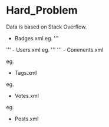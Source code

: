 # Hard_Problem
Data is based on Stack Overflow.

- Badges.xml
eg.
'''
 <row Id="82946" UserId="3718" Name="Teacher" Date="2008-09-15T08:55:03.923" Class="3" TagBased="False" />
'''
- Users.xml
eg.
'''
 <row Id="1" Reputation="46520" CreationDate="2008-07-31T14:22:31.287" DisplayName="Jeff Atwood" LastAccessDate="2019-05-30T10:07:38.563" WebsiteUrl="http://www.codinghorror.com/blog/" Location="El Cerrito, CA" AboutMe="&lt;p&gt;&lt;a href=&quot;http://www.codinghorror.com/blog/archives/001169.html&quot; rel=&quot;nofollow&quot;&gt;Stack Overflow Valued Associate #00001&lt;/a&gt;&lt;/p&gt;&#xA;&#xA;&lt;p&gt;Wondering how our software development process works? &lt;a href=&quot;http://www.youtube.com/watch?v=08xQLGWTSag&quot; rel=&quot;nofollow&quot;&gt;Take a look!&lt;/a&gt;&lt;/p&gt;&#xA;&#xA;&lt;p&gt;Find me &lt;a href=&quot;http://twitter.com/codinghorror&quot; rel=&quot;nofollow&quot;&gt;on twitter&lt;/a&gt;, or &lt;a href=&quot;http://www.codinghorror.com/blog&quot; rel=&quot;nofollow&quot;&gt;read my blog&lt;/a&gt;. Don't say I didn't warn you &lt;em&gt;because I totally did&lt;/em&gt;.&lt;/p&gt;&#xA;&#xA;&lt;p&gt;However, &lt;a href=&quot;http://www.codinghorror.com/blog/2012/02/farewell-stack-exchange.html&quot; rel=&quot;nofollow&quot;&gt;I no longer work at Stack Exchange, Inc&lt;/a&gt;. I'll miss you all. Well, &lt;em&gt;some&lt;/em&gt; of you, anyway. :)&lt;/p&gt;&#xA;" Views="476569" UpVotes="3374" DownVotes="1310" ProfileImageUrl="https://www.gravatar.com/avatar/51d623f33f8b83095db84ff35e15dbe8?s=128&amp;amp;d=identicon&amp;amp;r=PG" AccountId="1" />
'''
- Comments.xml

eg. <row Id="2" PostId="35314" Score="8" Text="Yeah, I didn't believe it until I created a console app - but good lord!  Why would they give you the rope to hang yourself!  I hated that about VB.NET - the OrElse and AndAlso keywords!" CreationDate="2008-09-06T08:09:52.330" UserId="3" />

- Tags.xml

eg. <row Id="1" TagName=".net" Count="283778" ExcerptPostId="3624959" WikiPostId="3607476" />

- Votes.xml

eg. <row Id="1" PostId="1" VoteTypeId="2" CreationDate="2008-07-31T00:00:00.000" />

- Posts.xml
